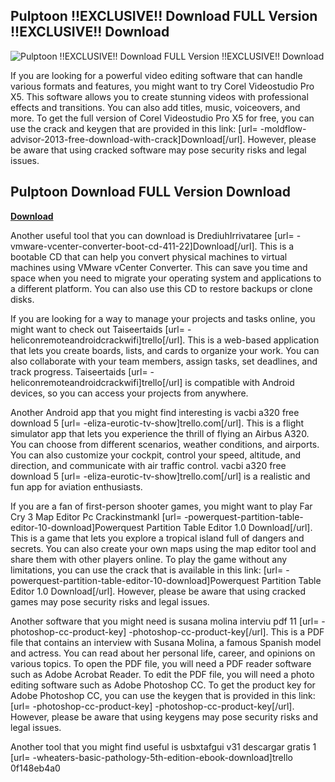 ## Pulptoon !!EXCLUSIVE!! Download FULL Version !!EXCLUSIVE!! Download

 
![Pulptoon !!EXCLUSIVE!! Download FULL Version !!EXCLUSIVE!! Download](https://pulptoon.com/wp-content/uploads/2017/06/screen1-189x140.jpg)

 
If you are looking for a powerful video editing software that can handle various formats and features, you might want to try Corel Videostudio Pro X5. This software allows you to create stunning videos with professional effects and transitions. You can also add titles, music, voiceovers, and more. To get the full version of Corel Videostudio Pro X5 for free, you can use the crack and keygen that are provided in this link: [url= -moldflow-advisor-2013-free-download-with-crack]Download[/url]. However, please be aware that using cracked software may pose security risks and legal issues.
 
## Pulptoon Download FULL Version Download


[**Download**](https://www.google.com/url?q=https%3A%2F%2Ftiurll.com%2F2tLq1T&sa=D&sntz=1&usg=AOvVaw1RWgryLW5z6wJs_n3ze4_1)

  
Another useful tool that you can download is DrediuhIrrivataree [url= -vmware-vcenter-converter-boot-cd-411-22]Download[/url]. This is a bootable CD that can help you convert physical machines to virtual machines using VMware vCenter Converter. This can save you time and space when you need to migrate your operating system and applications to a different platform. You can also use this CD to restore backups or clone disks.
  
If you are looking for a way to manage your projects and tasks online, you might want to check out Taiseertaids [url= -heliconremoteandroidcrackwifi]trello[/url]. This is a web-based application that lets you create boards, lists, and cards to organize your work. You can also collaborate with your team members, assign tasks, set deadlines, and track progress. Taiseertaids [url= -heliconremoteandroidcrackwifi]trello[/url] is compatible with Android devices, so you can access your projects from anywhere.
  
Another Android app that you might find interesting is vacbi a320 free download 5 [url= -eliza-eurotic-tv-show]trello.com[/url]. This is a flight simulator app that lets you experience the thrill of flying an Airbus A320. You can choose from different scenarios, weather conditions, and airports. You can also customize your cockpit, control your speed, altitude, and direction, and communicate with air traffic control. vacbi a320 free download 5 [url= -eliza-eurotic-tv-show]trello.com[/url] is a realistic and fun app for aviation enthusiasts.
  
If you are a fan of first-person shooter games, you might want to play Far Cry 3 Map Editor Pc Crackinstmankl [url= -powerquest-partition-table-editor-10-download]Powerquest Partition Table Editor 1.0 Download[/url]. This is a game that lets you explore a tropical island full of dangers and secrets. You can also create your own maps using the map editor tool and share them with other players online. To play the game without any limitations, you can use the crack that is available in this link: [url= -powerquest-partition-table-editor-10-download]Powerquest Partition Table Editor 1.0 Download[/url]. However, please be aware that using cracked games may pose security risks and legal issues.
  
Another software that you might need is susana molina interviu pdf 11 [url= -photoshop-cc-product-key] -photoshop-cc-product-key[/url]. This is a PDF file that contains an interview with Susana Molina, a famous Spanish model and actress. You can read about her personal life, career, and opinions on various topics. To open the PDF file, you will need a PDF reader software such as Adobe Acrobat Reader. To edit the PDF file, you will need a photo editing software such as Adobe Photoshop CC. To get the product key for Adobe Photoshop CC, you can use the keygen that is provided in this link: [url= -photoshop-cc-product-key] -photoshop-cc-product-key[/url]. However, please be aware that using keygens may pose security risks and legal issues.
  
Another tool that you might find useful is usbxtafgui v31 descargar gratis 1 [url= -wheaters-basic-pathology-5th-edition-ebook-download]trello
 0f148eb4a0

